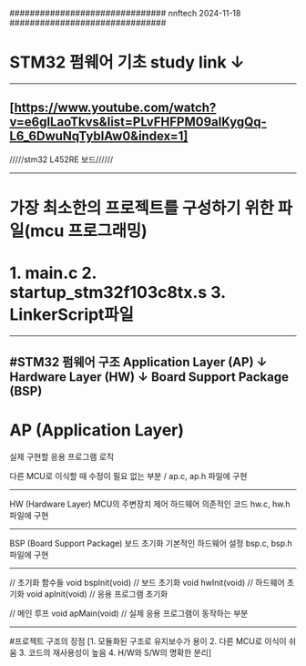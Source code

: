 ############################### nnftech 2024-11-18 ###############################

# STM32 펌웨어 기초 study link ↓
------------------------------------------------------------------------------------------------------------------
[https://www.youtube.com/watch?v=e6gILaoTkvs&list=PLvFHFPM09alKygQq-L6_6DwuNqTybIAw0&index=1]
------------------------------------------------------------------------------------------------------------------
/////stm32 L452RE 보드////// 

------------------------------------------------------------------------------------------------------------------
# 가장 최소한의 프로젝트를 구성하기 위한 파일(mcu 프로그래밍) 
# 1. main.c 2. startup_stm32f103c8tx.s 3. LinkerScript파일
------------------------------------------------------------------------------------------------------------------
  #STM32 펌웨어 구조
  Application Layer (AP)
      ↓
  Hardware Layer (HW)
      ↓
  Board Support Package (BSP)
------------------------------------------------------------------------------------------------------------------
  
# AP (Application Layer)

실제 구현할 응용 프로그램 로직

다른 MCU로 이식할 때 수정이 필요 없는 부분 / ap.c, ap.h 파일에 구현

------------------------------------------------------------------------------------------------------------------

HW (Hardware Layer)
MCU의 주변장치 제어
하드웨어 의존적인 코드
hw.c, hw.h 파일에 구현

------------------------------------------------------------------------------------------------------------------

BSP (Board Support Package)
보드 초기화
기본적인 하드웨어 설정
bsp.c, bsp.h 파일에 구현

-------------------------------------------------------------------------------------------------------------------

// 초기화 함수들 
void bspInit(void)  // 보드 초기화
void hwInit(void)   // 하드웨어 초기화
void apInit(void)   // 응용 프로그램 초기화

// 메인 루프
void apMain(void)   // 실제 응용 프로그램이 동작하는 부분

--------------------------------------------------------------------------------------------------------------------

#프로젝트 구조의 장점
[1. 모듈화된 구조로 유지보수가 용이 2. 다른 MCU로 이식이 쉬움 3. 코드의 재사용성이 높음 4. H/W와 S/W의 명확한 분리]




